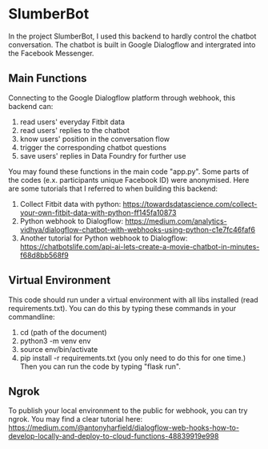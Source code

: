 # SlumberBot
In the project SlumberBot, I used this backend to hardly control the chatbot conversation. The chatbot is built in Google Dialogflow and intergrated into the Facebook Messenger.


## Main Functions
Connecting to the Google Dialogflow platform through webhook, this backend can:
1. read users' everyday Fitbit data
2. read users' replies to the chatbot
3. know users' position in the conversation flow
4. trigger the corresponding chatbot questions
5. save users' replies in Data Foundry for further use

You may found these functions in the main code "app.py". Some parts of the codes (e.x. participants unique Facebook ID) were anonymised. Here are some tutorials that I referred to when building this backend:
1. Collect Fitbit data with python: https://towardsdatascience.com/collect-your-own-fitbit-data-with-python-ff145fa10873
2. Python webhook to Dialogflow: https://medium.com/analytics-vidhya/dialogflow-chatbot-with-webhooks-using-python-c1e7fc46faf6
3. Another tutorial for Python webhook to Dialogflow: https://chatbotslife.com/api-ai-lets-create-a-movie-chatbot-in-minutes-f68d8bb568f9


## Virtual Environment
This code should run under a virtual environment with all libs installed (read requirements.txt). You can do this by typing these commands in your commandline:
1. cd (path of the document)
2. python3 -m venv env
3. source env/bin/activate
4. pip install -r requirements.txt (you only need to do this for one time.)
Then you can run the code by typing "flask run".


## Ngrok
To publish your local environment to the public for webhook, you can try ngrok. You may find a clear tutorial here: https://medium.com/@antonyharfield/dialogflow-web-hooks-how-to-develop-locally-and-deploy-to-cloud-functions-48839919e998
